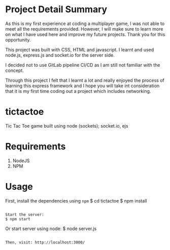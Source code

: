 # Project Detail Summary
As this is my first experience at coding a multiplayer game, I was not able to meet all the requirements provided. However, I will make sure to learn more on what I have used here and improve my future projects. Thank you for this opportunity.

This project was built with CSS, HTML and javascript. I learnt and used node.js, express.js and socket.io for the server side.

I decided not to use GitLab pipeline CI/CD as I am still not familiar with the concept.

Through this project I felt that I learnt a lot and really enjoyed the process of learning this express framework and I hope you will take int consideration that it is my first time coding out a project which includes networking.


# tictactoe
Tic Tac Toe game built using node (sockets); socket.io, ejs


# Requirements
1. NodeJS
2. NPM

# Usage
First, install the dependencies using `npm`
$ cd tictactoe
$ npm install
```

Start the server:
$ npm start
```

Or start server using node:
$ node server.js
```

Then, visit: http://localhost:3000/
